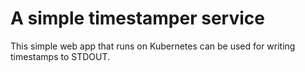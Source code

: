# A simple timestamper service
This simple web app that runs on Kubernetes can be used for writing timestamps to STDOUT.
